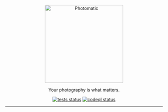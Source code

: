 <p align="center">
  <a href="https://github.com/fnando/photomatic/">
    <img width="250" src="https://github.com/fnando/photomatic/raw/main/photomatic.svg" alt="Photomatic">
  </a>
</p>

<p align="center">
  Your photography is what matters.
</p>

<p align="center">
  <a href="https://github.com/fnando/photomatic/actions/workflows/tests.yml"><img src="https://github.com/fnando/photomatic/actions/workflows/tests.yml/badge.svg" alt="tests status"></a>
  <a href="https://github.com/fnando/photomatic/actions/workflows/codeql.yml"><img src="https://github.com/fnando/photomatic/actions/workflows/codeql.yml/badge.svg" alt="codeql status"></a>
</p>

---
